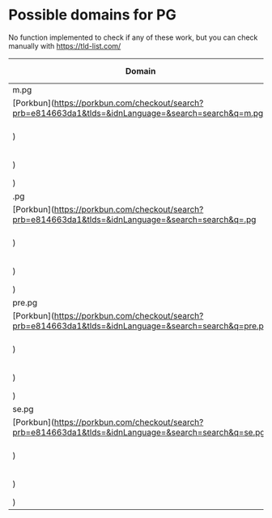 # Possible domains for PG

No function implemented to check if any of these work, but you can check manually with https://tld-list.com/

| Domain | Porkbun | NameCheap | Google Domains |
|---|---|---|---|
| m.pg | [Porkbun](https://porkbun.com/checkout/search?prb=e814663da1&tlds=&idnLanguage=&search=search&q=m.pg) | [Namecheap](https://www.namecheap.com/domains/registration/results/?domain=m.pg) | [Google](https://domains.google.com/registrar/search?searchTerm=m.pg) |
| .pg | [Porkbun](https://porkbun.com/checkout/search?prb=e814663da1&tlds=&idnLanguage=&search=search&q=.pg) | [Namecheap](https://www.namecheap.com/domains/registration/results/?domain=.pg) | [Google](https://domains.google.com/registrar/search?searchTerm=.pg) |
| pre.pg | [Porkbun](https://porkbun.com/checkout/search?prb=e814663da1&tlds=&idnLanguage=&search=search&q=pre.pg) | [Namecheap](https://www.namecheap.com/domains/registration/results/?domain=pre.pg) | [Google](https://domains.google.com/registrar/search?searchTerm=pre.pg) |
| se.pg | [Porkbun](https://porkbun.com/checkout/search?prb=e814663da1&tlds=&idnLanguage=&search=search&q=se.pg) | [Namecheap](https://www.namecheap.com/domains/registration/results/?domain=se.pg) | [Google](https://domains.google.com/registrar/search?searchTerm=se.pg) |
